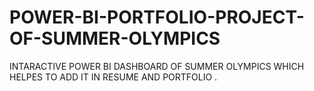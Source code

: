 # POWER-BI-PORTFOLIO-PROJECT-OF-SUMMER-OLYMPICS
INTARACTIVE POWER BI DASHBOARD OF SUMMER OLYMPICS WHICH HELPES TO ADD IT IN RESUME AND PORTFOLIO
.
